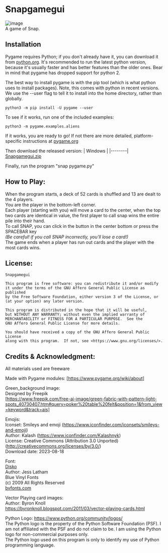 # Snapgamegui

![image](https://github.com/rockyyy1/Snapgamegui/assets/124854700/4e40c38c-e27e-49ca-850c-385b40a9022f)  
A game of Snap.

## Installation
Pygame requires Python; if you don't already have it, you can download it from [python.org](python.org). It's recommended to run the latest python version, because it's usually faster and has better features than the older ones. Bear in mind that pygame has dropped support for python 2.

The best way to install pygame is with the pip tool (which is what python uses to install packages). Note, this comes with python in recent versions. We use the --user flag to tell it to install into the home directory, rather than globally.
```
python3 -m pip install -U pygame --user
```
To see if it works, run one of the included examples:
```
python3 -m pygame.examples.aliens
```
If it works, you are ready to go! If not there are more detailed, platform-specific instructions at [pygame.org](https://www.pygame.org/wiki/GettingStarted)

Then download the released version:
| Windows |
|--------|
[Snapgamegui.zip](https://github.com/rockyyy1/Snapgamegui/files/12482633/Snapgamegui.zip)

Finally, run the program "snap pygame.py" 

## How to Play:  
When the program starts, a deck of 52 cards is shuffled and 13 are dealt to the 4 players.  
You are the player in the bottom-left corner.  
Each player (starting with you) will move a card to the center, when the top two cards are identical in value, the first player to call snap wins the entire pile into their hand.  
To call SNAP, you can click in the button in the center bottom or press the SPACEBAR key  
_(Be careful! if you call SNAP incorrectly, you'll lose a card!)_  
The game ends when a player has run out cards and the player with the most cards wins.  

## License:
    Snapgamegui
    
    This program is free software: you can redistribute it and/or modify
    it under the terms of the GNU Affero General Public License as published
    by the Free Software Foundation, either version 3 of the License, or
    (at your option) any later version.

    This program is distributed in the hope that it will be useful,
    but WITHOUT ANY WARRANTY; without even the implied warranty of
    MERCHANTABILITY or FITNESS FOR A PARTICULAR PURPOSE.  See the
    GNU Affero General Public License for more details.

    You should have received a copy of the GNU Affero General Public License
    along with this program.  If not, see <https://www.gnu.org/licenses/>.
    
## Credits & Acknowledgment:  
All materials used are freeware

Made with Pygame modules:
[https://www.pygame.org/wiki/about]

Green_background image:  
Designed by Freepik  
[https://www.freepik.com/free-ai-image/green-fabric-with-pattern-light-spots_40730407.htm#query=poker%20table%20felt&position=1&from_view=keyword&track=ais]  

Emojis:  
Iconset: Smileys and emoji (https://www.iconfinder.com/iconsets/smileys-and-emoji)  
Author: Kalash (https://www.iconfinder.com/Kalashnyk)  
License: Creative Commons (Attribution 3.0 Unported) (http://creativecommons.org/licenses/by/3.0/)  
Download date: 2023-08-18  

Font:  
[Disko](https://www.bvfonts.com/fonts/details.php?id=46)  
Author: Jess Latham  
Blue Vinyl Fonts   
(c) 2009 All Rights Reserved  
[bvfonts.com](https://www.bvfonts.com/fonts/fonts_free.php)

Vector Playing card images:  
Author: Byron Knoll  
https://byronknoll.blogspot.com/2011/03/vector-playing-cards.html  

Python Logo:
https://www.python.org/community/logos/  
The Python logo is the property of the Python Software Foundation (PSF). I am not affiliated with the PSF and do not claim to be. I am using the Python logo for non-commercial purposes only.  
The Python logo used on this program is only to identify my use of Python programming language.  
